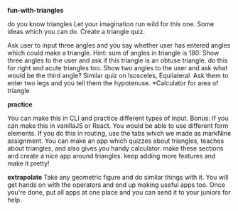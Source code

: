 **fun-with-triangles**

do you know triangles
Let your imagination run wild for this one. Some ideas which you can do. Create a triangle quiz.

Ask user to input three angles and you say whether user has entered angles which could make a triangle. Hint: sum of angles in triangle is 180.
Show three angles to the user and ask if this triangle is an obtuse triangle.
do this for right and acute triangles too.
Show two angles to the user and ask what would be the third angle?
Similar quiz on Isosceles, Equilateral.
Ask them to enter two legs and you tell them the hypotenuse.
*Calculator for area of triangle

**practice**

You can make this in CLI and practice different types of input.
Bonus: If you can make this in vanillaJS or React. You would be able to use different form elements.
If you do this in routing, use the tabs which we made as markNine assignment. You can make an app which quizzes about triangles, teaches about triangles, and also gives you handy calculator.
make these sections and create a nice app around triangles.
keep adding more features and make it pretty!

**extrapolate**
Take any geometric figure and do similar things with it. You will get hands on with the operators and end up making useful apps too.
Once you're done, put all apps at one place and you can send it to your juniors for help.
